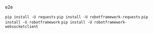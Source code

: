 e2e

`pip install -U requests`
`pip install -U robotframework-requests`
`pip install -U robotframework`
`pip install -U robotframework-websocketclient`
